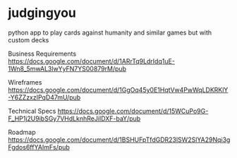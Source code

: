 judgingyou
==========

python app to play cards against humanity and similar games but with custom decks

Business Requirements
https://docs.google.com/document/d/1ARrTq9LdrIdq1uE-1Wn8_5mwAL3lwYyFN7YS00879rM/pub

Wireframes
https://docs.google.com/document/d/1GgOq45y0E1HqtVw4PwWqLDKRKlY-Y6ZZzxzIPqD47mU/pub

Technical Specs
https://docs.google.com/document/d/15WCuPo9G-F_HP1j2U9ibSGy7VHdLknhReJiIDXF-baY/pub

Roadmap
https://docs.google.com/document/d/1BSHUFpTfdGDR23lSW2SlYA29Nqi3gFgdos6ffYAImFs/pub
